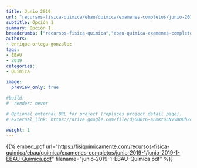 ```yaml
---
title: Junio 2019
url: "recursos-fisica-quimica/ebau/quimica/examenes-completos/junio-2019-1"
subtitle: Opción 1
summary: Opción 1.
breadcrumbs: ["recursos-fisica-quimica","ebau-quimica-examenes-completos"]
authors:
- enrique-ortega-gonzalez
tags:
- EBAU
- 2019
categories:
- Química

image:
  preview_only: true

#build:
#  render: never

# Optional external URL for project (replaces project detail page).
# external_link: https://drive.google.com/file/d/0B6t6-aLmKtoLNVVDUDh2c21IWEk/view

weight: 1
---
```


{{% embed_pdf url="https://fisiquimicamente.com/recursos-fisica-quimica/ebau/quimica/examenes-completos/junio-2019-1/junio-2019-1-EBAU-Quimica.pdf" filename="junio-2019-1-EBAU-Quimica.pdf" %}}